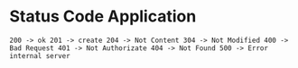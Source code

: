 # Status Code Application
`
    200 -> ok
    201 -> create
    204 -> Not Content
    304 -> Not Modified
    400 -> Bad Request
    401 -> Not Authorizate
    404 -> Not Found
    500 -> Error internal server
`